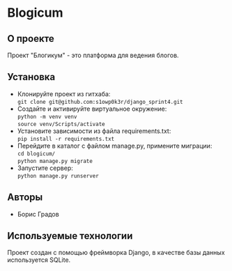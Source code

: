 # Blogicum
## О проекте
Проект "Блогикум" - это платформа для ведения блогов.
## Установка
- Клонируйте проект из гитхаба:\
`git clone git@github.com:s1owp0k3r/django_sprint4.git`
- Создайте и активируйте виртуальное окружение:\
`python -m venv venv`\
`source venv/Scripts/activate`
- Установите зависимости из файла requirements.txt:\
`pip install -r requirements.txt`
- Перейдите в каталог с файлом manage.py, примените миграции:\
`cd blogicum/`\
`python manage.py migrate`
- Запустите сервер:\
`python manage.py runserver`
## Авторы
* Борис Градов
## Используемые технологии
Проект создан с помощью фреймворка Django, в качестве базы данных используется SQLite.
